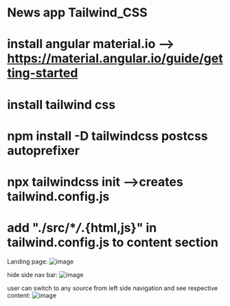 # News app Tailwind_CSS

# install angular material.io --> https://material.angular.io/guide/getting-started

# install tailwind css

# npm install -D tailwindcss postcss autoprefixer

# npx tailwindcss init -->creates tailwind.config.js

# add "./src/\*_/_.{html,js}" in tailwind.config.js to content section

Landing page:
![image](https://user-images.githubusercontent.com/107784718/228229750-e674ad4e-0830-4056-b9ff-2c63cb91995d.png)

hide side nav bar:
![image](https://user-images.githubusercontent.com/107784718/228229809-b14a5a92-6c22-4f58-9350-dc2b0e8853aa.png)

user can switch to any source from left side navigation and see respective content:
![image](https://user-images.githubusercontent.com/107784718/228230108-d423cbd2-1050-4e3e-a3bf-2a5c7721b2d1.png)

